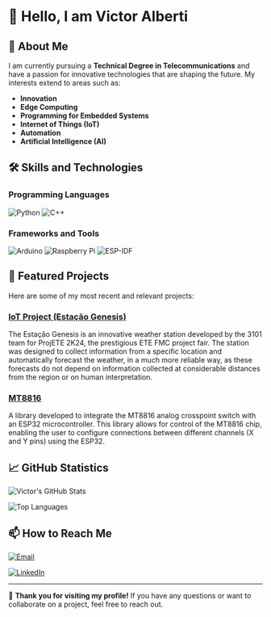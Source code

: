 # 👋 Hello, I am Victor Alberti

<!-- ![Banner](https://your-banner-image-url.com) Optional: Add a custom banner -->

## 🚀 About Me

I am currently pursuing a **Technical Degree in Telecommunications** and have a passion for innovative technologies that are shaping the future. My interests extend to areas such as:

- **Innovation**
- **Edge Computing**
- **Programming for Embedded Systems**
- **Internet of Things (IoT)**
- **Automation**
- **Artificial Intelligence (AI)**

## 🛠️ Skills and Technologies

### Programming Languages
![Python](https://img.shields.io/badge/Python-3776AB?style=flat&logo=python&logoColor=white)
![C++](https://img.shields.io/badge/C++-00599C?style=flat&logo=c%2B%2B&logoColor=white)

### Frameworks and Tools
![Arduino](https://img.shields.io/badge/Arduino-00979D?style=flat&logo=arduino&logoColor=white)
![Raspberry Pi](https://img.shields.io/badge/Raspberry_Pi-A22846?style=flat&logo=raspberry-pi&logoColor=white)
![ESP-IDF](https://img.shields.io/badge/ESP--IDF-000000?style=flat&logo=Espressif&logoColor=white)

<!-- -->

## 📂 Featured Projects

Here are some of my most recent and relevant projects:

### [IoT Project (Estação Genesis)]([https://github.com/your-username/smart-iot-project](https://github.com/Scalifax/ProjETE2k24-EstacaoGenesis))
The Estação Genesis is an innovative weather station developed by the 3101 team for ProjETE 2K24, the prestigious ETE FMC project fair. The station was designed to collect information from a specific location and automatically forecast the weather, in a much more reliable way, as these forecasts do not depend on information collected at considerable distances from the region or on human interpretation.

### [MT8816]([https://github.com/your-username/automation-system](https://github.com/Scalifax/MT8816))
A library developed to integrate the MT8816 analog crosspoint switch with an ESP32 microcontroller. This library allows for control of the MT8816 chip, enabling the user to configure connections between different channels (X and Y pins) using the ESP32.

<!-- Add more projects as needed -->

## 📈 GitHub Statistics

![Victor's GitHub Stats](https://github-readme-stats.vercel.app/api?username=scalifax&show_icons=true&theme=radical)

![Top Languages](https://github-readme-stats.vercel.app/api/top-langs/?username=scalifax&layout=compact&theme=radical)

## 📫 How to Reach Me

[![Email](https://img.shields.io/badge/Email-D14836?style=flat&logo=gmail&logoColor=white)](mailto:victoralexandrealberti@gmail.com)

[![LinkedIn](https://img.shields.io/badge/LinkedIn-0077B5?style=flat&logo=linkedin&logoColor=white)](https://www.linkedin.com/in/victor-alberti-328686288/)

---

🌟 **Thank you for visiting my profile!** If you have any questions or want to collaborate on a project, feel free to reach out.
